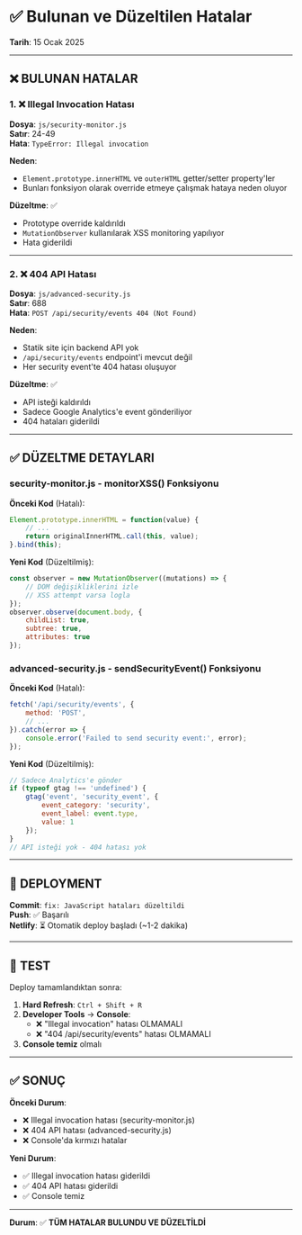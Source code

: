 # ✅ Bulunan ve Düzeltilen Hatalar
**Tarih**: 15 Ocak 2025

---

## ❌ BULUNAN HATALAR

### 1. ❌ Illegal Invocation Hatası
**Dosya**: `js/security-monitor.js`  
**Satır**: 24-49  
**Hata**: `TypeError: Illegal invocation`

**Neden**: 
- `Element.prototype.innerHTML` ve `outerHTML` getter/setter property'ler
- Bunları fonksiyon olarak override etmeye çalışmak hataya neden oluyor

**Düzeltme**: ✅
- Prototype override kaldırıldı
- `MutationObserver` kullanılarak XSS monitoring yapılıyor
- Hata giderildi

---

### 2. ❌ 404 API Hatası
**Dosya**: `js/advanced-security.js`  
**Satır**: 688  
**Hata**: `POST /api/security/events 404 (Not Found)`

**Neden**:
- Statik site için backend API yok
- `/api/security/events` endpoint'i mevcut değil
- Her security event'te 404 hatası oluşuyor

**Düzeltme**: ✅
- API isteği kaldırıldı
- Sadece Google Analytics'e event gönderiliyor
- 404 hataları giderildi

---

## ✅ DÜZELTME DETAYLARI

### security-monitor.js - monitorXSS() Fonksiyonu

**Önceki Kod** (Hatalı):
```javascript
Element.prototype.innerHTML = function(value) {
    // ...
    return originalInnerHTML.call(this, value);
}.bind(this);
```

**Yeni Kod** (Düzeltilmiş):
```javascript
const observer = new MutationObserver((mutations) => {
    // DOM değişikliklerini izle
    // XSS attempt varsa logla
});
observer.observe(document.body, {
    childList: true,
    subtree: true,
    attributes: true
});
```

### advanced-security.js - sendSecurityEvent() Fonksiyonu

**Önceki Kod** (Hatalı):
```javascript
fetch('/api/security/events', {
    method: 'POST',
    // ...
}).catch(error => {
    console.error('Failed to send security event:', error);
});
```

**Yeni Kod** (Düzeltilmiş):
```javascript
// Sadece Analytics'e gönder
if (typeof gtag !== 'undefined') {
    gtag('event', 'security_event', {
        event_category: 'security',
        event_label: event.type,
        value: 1
    });
}
// API isteği yok - 404 hatası yok
```

---

## 🚀 DEPLOYMENT

**Commit**: `fix: JavaScript hataları düzeltildi`  
**Push**: ✅ Başarılı  
**Netlify**: ⏳ Otomatik deploy başladı (~1-2 dakika)

---

## 🧪 TEST

Deploy tamamlandıktan sonra:

1. **Hard Refresh**: `Ctrl + Shift + R`
2. **Developer Tools** → **Console**:
   - ❌ "Illegal invocation" hatası OLMAMALI
   - ❌ "404 /api/security/events" hatası OLMAMALI
3. **Console temiz** olmalı

---

## ✅ SONUÇ

**Önceki Durum**:
- ❌ Illegal invocation hatası (security-monitor.js)
- ❌ 404 API hatası (advanced-security.js)
- ❌ Console'da kırmızı hatalar

**Yeni Durum**:
- ✅ Illegal invocation hatası giderildi
- ✅ 404 API hatası giderildi
- ✅ Console temiz

---

**Durum**: ✅ **TÜM HATALAR BULUNDU VE DÜZELTİLDİ**

